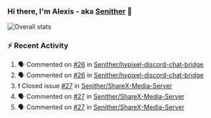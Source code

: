 ### Hi there, I'm Alexis - aka [Senither][website] 👋

![Overall stats](https://github-readme-stats.vercel.app/api?username=senither&theme=cobalt&show_icons=true&count_private=true)

### :zap: Recent Activity

<!--START_SECTION:activity-->
1. 🗣 Commented on [#26](https://github.com/Senither/hypixel-discord-chat-bridge/issues/26) in [Senither/hypixel-discord-chat-bridge](https://github.com/Senither/hypixel-discord-chat-bridge)
2. 🗣 Commented on [#26](https://github.com/Senither/hypixel-discord-chat-bridge/issues/26) in [Senither/hypixel-discord-chat-bridge](https://github.com/Senither/hypixel-discord-chat-bridge)
3. ❗️ Closed issue [#27](https://github.com/Senither/ShareX-Media-Server/issues/27) in [Senither/ShareX-Media-Server](https://github.com/Senither/ShareX-Media-Server)
4. 🗣 Commented on [#27](https://github.com/Senither/ShareX-Media-Server/issues/27) in [Senither/ShareX-Media-Server](https://github.com/Senither/ShareX-Media-Server)
5. 🗣 Commented on [#27](https://github.com/Senither/ShareX-Media-Server/issues/27) in [Senither/ShareX-Media-Server](https://github.com/Senither/ShareX-Media-Server)
<!--END_SECTION:activity-->

[website]: https://senither.com
